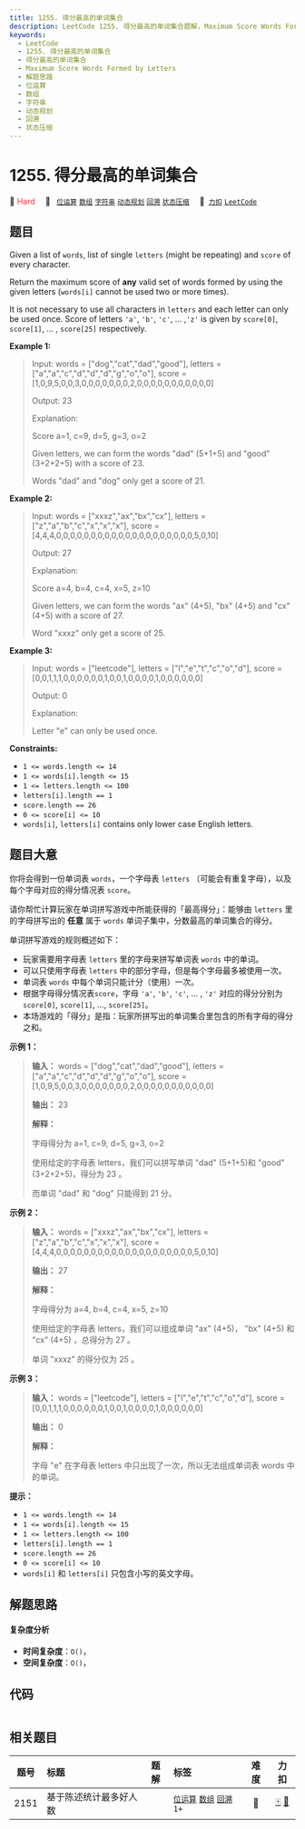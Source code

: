 ```yaml
---
title: 1255. 得分最高的单词集合
description: LeetCode 1255. 得分最高的单词集合题解，Maximum Score Words Formed by Letters，包含解题思路、复杂度分析以及完整的 JavaScript 代码实现。
keywords:
  - LeetCode
  - 1255. 得分最高的单词集合
  - 得分最高的单词集合
  - Maximum Score Words Formed by Letters
  - 解题思路
  - 位运算
  - 数组
  - 字符串
  - 动态规划
  - 回溯
  - 状态压缩
---
```


# 1255. 得分最高的单词集合

🔴 <font color=#ff334b>Hard</font>&emsp; 🔖&ensp; [`位运算`](/tag/bit-manipulation.md) [`数组`](/tag/array.md) [`字符串`](/tag/string.md) [`动态规划`](/tag/dynamic-programming.md) [`回溯`](/tag/backtracking.md) [`状态压缩`](/tag/bitmask.md)&emsp; 🔗&ensp;[`力扣`](https://leetcode.cn/problems/maximum-score-words-formed-by-letters) [`LeetCode`](https://leetcode.com/problems/maximum-score-words-formed-by-letters)

## 题目

Given a list of `words`, list of  single `letters` (might be repeating) and
`score` of every character.

Return the maximum score of **any** valid set of words formed by using the
given letters (`words[i]` cannot be used two or more times).

It is not necessary to use all characters in `letters` and each letter can
only be used once. Score of letters `'a'`, `'b'`, `'c'`, ... ,`'z'` is given
by `score[0]`, `score[1]`, ... , `score[25]` respectively.



**Example 1:**

> Input: words = ["dog","cat","dad","good"], letters = ["a","a","c","d","d","d","g","o","o"], score = [1,0,9,5,0,0,3,0,0,0,0,0,0,0,2,0,0,0,0,0,0,0,0,0,0,0]
> 
> Output: 23
> 
> Explanation:
> 
> Score  a=1, c=9, d=5, g=3, o=2
> 
> Given letters, we can form the words "dad" (5+1+5) and "good" (3+2+2+5) with a score of 23.
> 
> Words "dad" and "dog" only get a score of 21.

**Example 2:**

> Input: words = ["xxxz","ax","bx","cx"], letters = ["z","a","b","c","x","x","x"], score = [4,4,4,0,0,0,0,0,0,0,0,0,0,0,0,0,0,0,0,0,0,0,0,5,0,10]
> 
> Output: 27
> 
> Explanation:
> 
> Score  a=4, b=4, c=4, x=5, z=10
> 
> Given letters, we can form the words "ax" (4+5), "bx" (4+5) and "cx" (4+5) with a score of 27.
> 
> Word "xxxz" only get a score of 25.

**Example 3:**

> Input: words = ["leetcode"], letters = ["l","e","t","c","o","d"], score = [0,0,1,1,1,0,0,0,0,0,0,1,0,0,1,0,0,0,0,1,0,0,0,0,0,0]
> 
> Output: 0
> 
> Explanation:
> 
> Letter "e" can only be used once.



**Constraints:**

  * `1 <= words.length <= 14`
  * `1 <= words[i].length <= 15`
  * `1 <= letters.length <= 100`
  * `letters[i].length == 1`
  * `score.length == 26`
  * `0 <= score[i] <= 10`
  * `words[i]`, `letters[i]` contains only lower case English letters.


## 题目大意

你将会得到一份单词表 `words`，一个字母表 `letters` （可能会有重复字母），以及每个字母对应的得分情况表 `score`。

请你帮忙计算玩家在单词拼写游戏中所能获得的「最高得分」：能够由 `letters` 里的字母拼写出的 **任意**  属于 `words`
单词子集中，分数最高的单词集合的得分。

单词拼写游戏的规则概述如下：

  * 玩家需要用字母表 `letters` 里的字母来拼写单词表 `words` 中的单词。
  * 可以只使用字母表 `letters` 中的部分字母，但是每个字母最多被使用一次。
  * 单词表 `words` 中每个单词只能计分（使用）一次。
  * 根据字母得分情况表`score`，字母 `'a'`, `'b'`, `'c'`, ... , `'z'` 对应的得分分别为 `score[0]`, `score[1]`, ..., `score[25]`。
  * 本场游戏的「得分」是指：玩家所拼写出的单词集合里包含的所有字母的得分之和。



**示例 1：**

> 
> 
> 
> 
> 
> **输入：** words = ["dog","cat","dad","good"], letters = ["a","a","c","d","d","d","g","o","o"], score = [1,0,9,5,0,0,3,0,0,0,0,0,0,0,2,0,0,0,0,0,0,0,0,0,0,0]
> 
> **输出：** 23
> 
> **解释：**
> 
> 字母得分为  a=1, c=9, d=5, g=3, o=2
> 
> 使用给定的字母表 letters，我们可以拼写单词 "dad" (5+1+5)和 "good" (3+2+2+5)，得分为 23 。
> 
> 而单词 "dad" 和 "dog" 只能得到 21 分。

**示例 2：**

> 
> 
> 
> 
> 
> **输入：** words = ["xxxz","ax","bx","cx"], letters = ["z","a","b","c","x","x","x"], score = [4,4,4,0,0,0,0,0,0,0,0,0,0,0,0,0,0,0,0,0,0,0,0,5,0,10]
> 
> **输出：** 27
> 
> **解释：**
> 
> 字母得分为  a=4, b=4, c=4, x=5, z=10
> 
> 使用给定的字母表 letters，我们可以组成单词 "ax" (4+5)， "bx" (4+5) 和 "cx" (4+5) ，总得分为 27 。
> 
> 单词 "xxxz" 的得分仅为 25 。

**示例 3：**

> 
> 
> 
> 
> 
> **输入：** words = ["leetcode"], letters = ["l","e","t","c","o","d"], score = [0,0,1,1,1,0,0,0,0,0,0,1,0,0,1,0,0,0,0,1,0,0,0,0,0,0]
> 
> **输出：** 0
> 
> **解释：**
> 
> 字母 "e" 在字母表 letters 中只出现了一次，所以无法组成单词表 words 中的单词。



**提示：**

  * `1 <= words.length <= 14`
  * `1 <= words[i].length <= 15`
  * `1 <= letters.length <= 100`
  * `letters[i].length == 1`
  * `score.length == 26`
  * `0 <= score[i] <= 10`
  * `words[i]` 和 `letters[i]` 只包含小写的英文字母。


## 解题思路

#### 复杂度分析

- **时间复杂度**：`O()`，
- **空间复杂度**：`O()`，

## 代码

```javascript

```

## 相关题目

<!-- prettier-ignore -->
| 题号 | 标题 | 题解 | 标签 | 难度 | 力扣 |
| :------: | :------ | :------: | :------ | :------: | :------: |
| 2151 | 基于陈述统计最多好人数 |  |  [`位运算`](/tag/bit-manipulation.md) [`数组`](/tag/array.md) [`回溯`](/tag/backtracking.md) `1+` | 🔴 | [🀄️](https://leetcode.cn/problems/maximum-good-people-based-on-statements) [🔗](https://leetcode.com/problems/maximum-good-people-based-on-statements) |